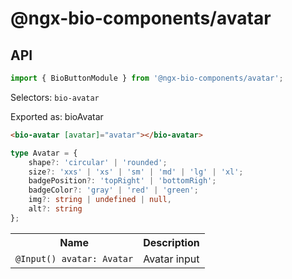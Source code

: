 # @ngx-bio-components/avatar

## API

```typescript
import { BioButtonModule } from '@ngx-bio-components/avatar';
```



Selectors: `bio-avatar`

Exported as: bioAvatar

```html
<bio-avatar [avatar]="avatar"></bio-avatar>
```

```typescript
type Avatar = {
    shape?: 'circular' | 'rounded';
    size?: 'xxs' | 'xs' | 'sm' | 'md' | 'lg' | 'xl';
    badgePosition?: 'topRight' | 'bottomRigh';
    badgeColor?: 'gray' | 'red' | 'green';
    img?: string | undefined | null,
    alt?: string
};
```
<table>
    <tbody>
<tr>
      <th>Name</th>
      <th>Description</th>
    </th>
<tr>
  <td>
<code>@Input() avatar: Avatar</code>
  </td>
  <td>Avatar input
</td>
</tr>
</tbody></table>
